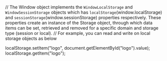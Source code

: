 // The Window object implements the `WindowLocalStorage` and `WindowSessionStorage` objects which has `localStorage`(window.localStorage) and `sessionStorage`(window.sessionStorage) properties respectively. These properties create an instance of the Storage object, through which data items can be set, retrieved and removed for a specific domain and storage type (session or local).
// For example, you can read and write on local storage objects as below

localStorage.setItem("logo", document.getElementById("logo").value);
localStorage.getItem("logo");
